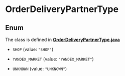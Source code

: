 

# OrderDeliveryPartnerType

## Enum

The class is defined in **[OrderDeliveryPartnerType.java](../../src/main/java/org/openapitools/model/OrderDeliveryPartnerType.java)**


* `SHOP` (value: `"SHOP"`)

* `YANDEX_MARKET` (value: `"YANDEX_MARKET"`)

* `UNKNOWN` (value: `"UNKNOWN"`)



